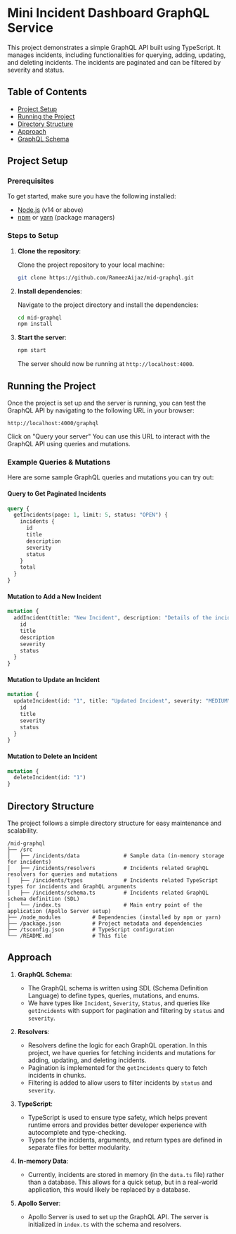 # Mini Incident Dashboard GraphQL Service

This project demonstrates a simple GraphQL API built using TypeScript. It manages incidents, including functionalities for querying, adding, updating, and deleting incidents. The incidents are paginated and can be filtered by severity and status.

## Table of Contents

- [Project Setup](#project-setup)
- [Running the Project](#running-the-project)
- [Directory Structure](#directory-structure)
- [Approach](#approach)
- [GraphQL Schema](#graphql-schema)

## Project Setup

### Prerequisites

To get started, make sure you have the following installed:

- [Node.js](https://nodejs.org/) (v14 or above)
- [npm](https://www.npmjs.com/) or [yarn](https://yarnpkg.com/) (package managers)

### Steps to Setup

1. **Clone the repository**:

   Clone the project repository to your local machine:

   ```bash
   git clone https://github.com/RameezAijaz/mid-graphql.git
   ```

2. **Install dependencies**:

   Navigate to the project directory and install the dependencies:

   ```bash
   cd mid-graphql
   npm install
   ```

4. **Start the server**:

   ```bash
   npm start
   ```

   The server should now be running at `http://localhost:4000`.

## Running the Project

Once the project is set up and the server is running, you can test the GraphQL API by navigating to the following URL in your browser:

```
http://localhost:4000/graphql
```
Click on "Query your server"
You can use this URL to interact with the GraphQL API using queries and mutations.

### Example Queries & Mutations

Here are some sample GraphQL queries and mutations you can try out:

#### Query to Get Paginated Incidents

```graphql
query {
  getIncidents(page: 1, limit: 5, status: "OPEN") {
    incidents {
      id
      title
      description
      severity
      status
    }
    total
  }
}
```

#### Mutation to Add a New Incident

```graphql
mutation {
  addIncident(title: "New Incident", description: "Details of the incident", severity: "HIGH", status: "OPEN") {
    id
    title
    description
    severity
    status
  }
}
```

#### Mutation to Update an Incident

```graphql
mutation {
  updateIncident(id: "1", title: "Updated Incident", severity: "MEDIUM", status: "CLOSED") {
    id
    title
    severity
    status
  }
}
```

#### Mutation to Delete an Incident

```graphql
mutation {
  deleteIncident(id: "1")
}
```

## Directory Structure

The project follows a simple directory structure for easy maintenance and scalability.

```
/mid-graphql
├── /src
│   ├── /incidents/data              # Sample data (in-memory storage for incidents)
│   ├── /incidents/resolvers         # Incidents related GraphQL resolvers for queries and mutations
│   ├── /incidents/types             # Incidents related TypeScript types for incidents and GraphQL arguments
│   ├── /incidents/schema.ts         # Incidents related GraphQL schema definition (SDL)
│   └── /index.ts                    # Main entry point of the application (Apollo Server setup)
├── /node_modules          # Dependencies (installed by npm or yarn)
├── /package.json          # Project metadata and dependencies
├── /tsconfig.json         # TypeScript configuration
└── /README.md             # This file
```

## Approach

1. **GraphQL Schema**:
    - The GraphQL schema is written using SDL (Schema Definition Language) to define types, queries, mutations, and enums.
    - We have types like `Incident`, `Severity`, `Status`, and queries like `getIncidents` with support for pagination and filtering by `status` and `severity`.

2. **Resolvers**:
    - Resolvers define the logic for each GraphQL operation. In this project, we have queries for fetching incidents and mutations for adding, updating, and deleting incidents.
    - Pagination is implemented for the `getIncidents` query to fetch incidents in chunks.
    - Filtering is added to allow users to filter incidents by `status` and `severity`.

3. **TypeScript**:
    - TypeScript is used to ensure type safety, which helps prevent runtime errors and provides better developer experience with autocomplete and type-checking.
    - Types for the incidents, arguments, and return types are defined in separate files for better modularity.

4. **In-memory Data**:
    - Currently, incidents are stored in memory (in the `data.ts` file) rather than a database. This allows for a quick setup, but in a real-world application, this would likely be replaced by a database.

5. **Apollo Server**:
    - Apollo Server is used to set up the GraphQL API. The server is initialized in `index.ts` with the schema and resolvers.

